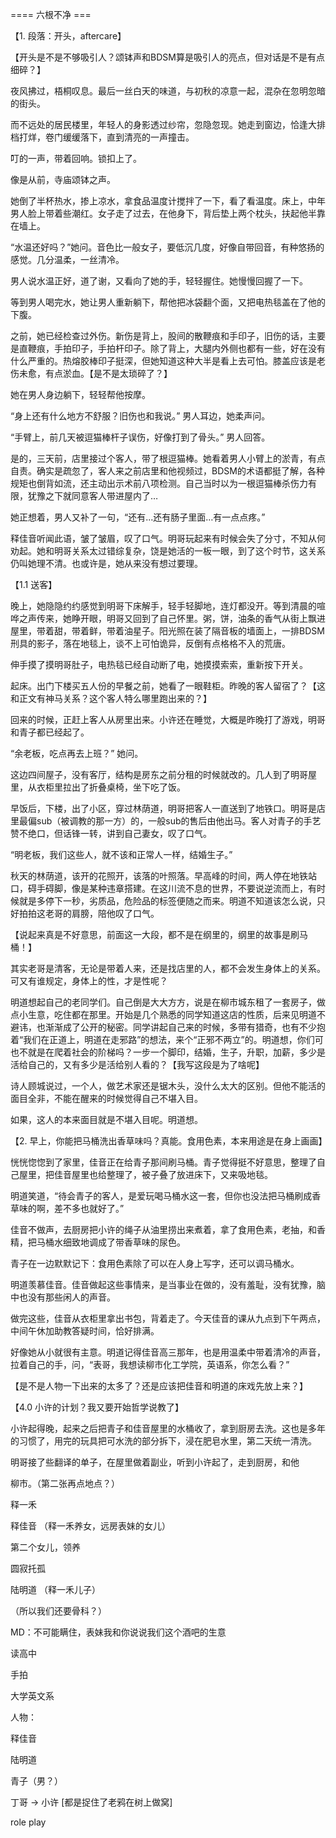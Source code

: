 


==== 六根不净  ===


【1. 段落：开头，aftercare】

【开头是不是不够吸引人？颂钵声和BDSM算是吸引人的亮点，但对话是不是有点细碎？】

夜风拂过，梧桐叹息。最后一丝白天的味道，与初秋的凉意一起，混杂在忽明忽暗的街头。

而不远处的居民楼里，年轻人的身影透过纱帘，忽隐忽现。她走到窗边，恰逢大排档打烊，卷门缓缓落下，直到清亮的一声撞击。

叮的一声，带着回响。锁扣上了。

像是从前，寺庙颂钵之声。

她倒了半杯热水，掺上凉水，拿食品温度计搅拌了一下，看了看温度。床上，中年男人脸上带着些潮红。女子走了过去，在他身下，背后垫上两个枕头，扶起他半靠在墙上。

“水温还好吗？”她问。音色比一般女子，要低沉几度，好像自带回音，有种悠扬的感觉。几分温柔，一丝清冷。

男人说水温正好，道了谢，又看向了她的手，轻轻握住。她慢慢回握了一下。

等到男人喝完水，她让男人重新躺下，帮他把冰袋翻个面，又把电热毯盖在了他的下腹。

之前，她已经检查过外伤。新伤是背上，股间的散鞭痕和手印子，旧伤的话，主要是直鞭痕，手拍印子，手拍杆印子。除了背上，大腿内外侧也都有一些，好在没有什么严重的。热熔胶棒印子挺深，但她知道这种大半是看上去可怕。膝盖应该是老伤未愈，有点淤血。【是不是太琐碎了？】

她在男人身边躺下，轻轻帮他按摩。

“身上还有什么地方不舒服？旧伤也和我说。” 男人耳边，她柔声问。

“手臂上，前几天被逗猫棒杆子误伤，好像打到了骨头。” 男人回答。

是的，三天前，店里接过个客人，带了根逗猫棒。她看着男人小臂上的淤青，有点自责。确实是疏忽了，客人来之前店里和他视频过，BDSM的术语都挺了解，各种规矩也倒背如流，还主动出示术前八项检测。自己当时以为一根逗猫棒杀伤力有限，犹豫之下就同意客人带进屋内了…

她正想着，男人又补了一句，“还有...还有肠子里面…有一点点疼。”

释佳音听闻此语，皱了皱眉，叹了口气。明哥玩起来有时候会失了分寸，不知从何劝起。她和明哥关系太过错综复杂，饶是她活的一板一眼，到了这个时节，这关系仍叫她理不清。也或许是，她从来没有想过要理。

【1.1 送客】

晚上，她隐隐约约感觉到明哥下床解手，轻手轻脚地，连灯都没开。等到清晨的喧哗之声传来，她睁开眼，明哥又回到了自己怀里。粥，饼，油条的香气从街上飘进屋里，带着甜，带着鲜，带着油星子。阳光照在装了隔音板的墙面上，一排BDSM刑具的影子，落在地毯上，谈不上可怕诡异，反倒有点格格不入的荒唐。

伸手摸了摸明哥肚子，电热毯已经自动断了电，她摸摸索索，重新按下开关。

起床。出门下楼买五人份的早餐之前，她看了一眼鞋柜。昨晚的客人留宿了？【这和正文有神马关系？这个客人特么哪里跑出来的？】

回来的时候，正赶上客人从房里出来。小许还在睡觉，大概是昨晚打了游戏，明哥和青子都已经起了。

“余老板，吃点再去上班？” 她问。

这边四间屋子，没有客厅，结构是房东之前分租的时候就改的。几人到了明哥屋里，从衣柜里拉出了折叠桌椅，坐下吃了饭。

早饭后，下楼，出了小区，穿过林荫道，明哥把客人一直送到了地铁口。明哥是店里最偏sub（被调教的那一方）的，一般sub的售后由他出马。客人对青子的手艺赞不绝口，但话锋一转，讲到自己妻女，叹了口气。

“明老板，我们这些人，就不该和正常人一样，结婚生子。”

秋天的林荫道，该开的花照开，该落的叶照落。早高峰的时间，两人停在地铁站口，碍手碍脚，像是某种违章搭建。在这川流不息的世界，不要说逆流而上，有时候就是多停下一秒，劣质品，危险品的标签便随之而来。明道不知道该怎么说，只好拍拍这老哥的肩膀，陪他叹了口气。

【说起来真是不好意思，前面这一大段，都不是在纲里的，纲里的故事是刷马桶！】

其实老哥是清客，无论是带着人来，还是找店里的人，都不会发生身体上的关系。可又有谁规定，身体上的性，才是性呢？

明道想起自己的老同学们。自己倒是大大方方，说是在柳市城东租了一套房子，做点小生意，吃住都在那里。开始是几个熟悉的同学知道这店的性质，后来见明道不避讳，也渐渐成了公开的秘密。同学讲起自己来的时候，多带有猎奇，也有不少抱着“我们在正道上，明道在走邪路”的想法，来个“正邪不两立”的。明道想，你们可也不就是在爬着社会的阶梯吗？一步一个脚印，结婚，生子，升职，加薪，多少是活给自己的，又有多少是活给别人看的？【我写这段是为了啥呢】

诗人顾城说过，一个人，做艺术家还是锯木头，没什么太大的区别。但他不能活的面目全非，不能在醒来的时候觉得自己不堪入目。

如果，这人的本来面目就是不堪入目呢。明道想。

【2. 早上，你能把马桶洗出香草味吗？真能。食用色素，本来用途是在身上画画】

恍恍惚惚到了家里，佳音正在给青子那间刷马桶。青子觉得挺不好意思，整理了自己屋里，把佳音屋里也给整理了，被子叠了放进床下，又来吸地毯。

明道笑道，“待会青子的客人，是爱玩喝马桶水这一套，但你也没法把马桶刷成香草味的啊，差不多也就好了。”

佳音不做声，去厨房把小许的绳子从油里捞出来煮着，拿了食用色素，老抽，和香精，把马桶水细致地调成了带香草味的尿色。

青子在一边默默记下：食用色素除了可以在人身上写字，还可以调马桶水。

明道羡慕佳音。佳音做起这些事情来，是当事业在做的，没有羞耻，没有犹豫，脑中也没有那些闲人的声音。

做完这些，佳音从衣柜里拿出书包，背着走了。今天佳音的课从九点到下午两点，中间午休加助教答疑时间，恰好排满。

好像她从小就很有主意。明道记得佳音高三那年，也是用温柔中带着清冷的声音，拉着自己的手，问，“表哥，我想读柳市化工学院，英语系，你怎么看？”

【是不是人物一下出来的太多了？还是应该把佳音和明道的床戏先放上来？】

【4.0 小许的计划？我又要开始哲学说教了】

小许起得晚，起来之后把青子和佳音屋里的水桶收了，拿到厨房去洗。这也是多年的习惯了，用完的玩具把可水洗的部分拆下，浸在肥皂水里，第二天统一清洗。

明哥接了些翻译的单子，在屋里做着副业，听到小许起了，走到厨房，和他

柳市。（第二张再点地点？）

释一禾

释佳音 （释一禾养女，远房表妹的女儿）

第二个女儿，领养

圆寂托孤

陆明道 （释一禾儿子）

（所以我们还要骨科？）

MD：不可能瞒住，表妹我和你说说我们这个酒吧的生意

读高中

手拍

大学英文系

人物：

释佳音

陆明道

青子（男？）

丁哥 -> 小许 [都是捉住了老鸦在树上做窝]

role play